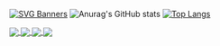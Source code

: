 [![SVG Banners](https://svg-banners.vercel.app/api?type=origin&text1=Hi%20there%20👋🏻&text2=💖%20I'm%20Aida&width=800&height=400)](https://github.com/Akshay090/svg-banners)
![Anurag's GitHub stats](https://github-readme-stats.vercel.app/api?username=AidaJ-Gutierrez&show_icons=true&theme=radical)
[![Top Langs](https://github-readme-stats.vercel.app/api/top-langs/?username=AidaJ-Gutierrez&show_icons=true&theme=radical)](https://github.com/AidaJ-Gutierrez/github-readme-stats)

<a href="https://github.com/AidaJ-Gutierrez/github-readme-stats">
  <img align="center" src="https://github-readme-stats.vercel.app/api/pin/?username=AidaJ-Gutierrez&repo=tindog-project3&show_icons=true&theme=radical" />
</a>
<a href="https://github.com/AidaJ-Gutierrez/convoychat">
  <img align="center" src="https://github-readme-stats.vercel.app/api/pin/?username=AidaJ-Gutierrez&repo=Diaz-Gutierrez-CoffeeProject&show_icons=true&theme=radical" />
</a>
<a href="https://github.com/AidaJ-Gutierrez/github-readme-stats">
  <img align="center" src="https://github-readme-stats.vercel.app/api/pin/?username=AidaJ-Gutierrez&repo=java-adlister&show_icons=true&theme=radical" />
</a>
<a href="https://github.com/AidaJ-Gutierrez/convoychat">
  <img align="center" src="https://github-readme-stats.vercel.app/api/pin/?username=AidaJ-Gutierrez&repo=gutierrez-martinez-api&show_icons=true&theme=radical" />
</a>



<!--
**AidaJ-Gutierrez/AidaJ-Gutierrez** is a ✨ _special_ ✨ repository because its `README.md` (this file) appears on your GitHub profile.

Here are some ideas to get you started:

- 🔭 I’m currently working on ...
- 🌱 I’m currently learning ...
- 👯 I’m looking to collaborate on ...
- 🤔 I’m looking for help with ...
- 💬 Ask me about ...
- 📫 How to reach me: ...
- 😄 Pronouns: ...
- ⚡ Fun fact: ...
-->
